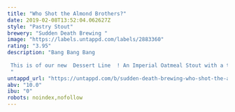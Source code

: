 ```yaml
---
title: "Who Shot the Almond Brothers?"
date: 2019-02-08T13:52:04.062627Z
style: "Pastry Stout"
brewery: "Sudden Death Brewing "
image: "https://labels.untappd.com/labels/2883360"
rating: "3.95"
description: "Bang Bang Bang  This is of our new  Dessert Line  ! An Imperial Oatmeal Stout with a touch of Lactose infused with Marzipan, Vanilla and Chocolate!  "
untappd_url: "https://untappd.com/b/sudden-death-brewing-who-shot-the-almond-brothers/2883360"
abv: "10.0"
ibu: "0"
robots: noindex,nofollow
---
```

